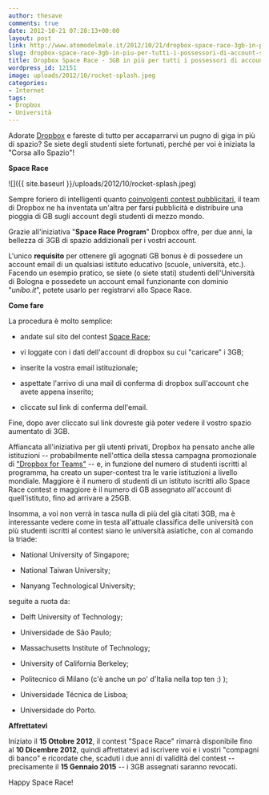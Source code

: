 ```yaml
---
author: thesave
comments: true
date: 2012-10-21 07:28:13+00:00
layout: post
link: http://www.atomodelmale.it/2012/10/21/dropbox-space-race-3gb-in-piu-per-tutti-i-possessori-di-account-scolastici/
slug: dropbox-space-race-3gb-in-piu-per-tutti-i-possessori-di-account-scolastici
title: Dropbox Space Race - 3GB in più per tutti i possessori di account scolastici
wordpress_id: 12151
image: uploads/2012/10/rocket-splash.jpeg
categories:
- Internet
tags:
- Dropbox
- Università
---
```


Adorate [Dropbox](https://www.dropbox.com/) e fareste di tutto per accaparrarvi un pugno di giga in più di spazio? Se siete degli studenti siete fortunati, perché per voi è iniziata la "Corsa allo Spazio"!

**Space Race**

![]({{ site.baseurl }}/uploads/2012/10/rocket-splash.jpeg)

Sempre foriero di intelligenti quanto [coinvolgenti contest pubblicitari](/2011/01/17/dropbox-dropquest-2011-la-guida-per-vincere-1gb-in-piu/), il team di Dropbox ne ha inventata un'altra per farsi pubblicità e distribuire una pioggia di GB sugli account degli studenti di mezzo mondo.

Grazie all'iniziativa "**Space Race Program**" Dropbox offre, per due anni, la bellezza di 3GB di spazio addizionali per i vostri account.

L'unico **requisito** per ottenere gli agognati GB bonus è di possedere un account email di un qualsiasi istituto educativo (scuole, università, etc.). Facendo un esempio pratico, se siete (o siete stati) studenti dell'Università di Bologna e possedete un account email funzionante con dominio "_unibo.it_", potete usarlo per registrarvi allo Space Race.

**Come fare**

La procedura è molto semplice:

	
  * andate sul sito del contest [Space Race](https://www.dropbox.com/spacerace);

	
  * vi loggate con i dati dell'account di dropbox su cui "caricare" i 3GB;

	
  * inserite la vostra email istituzionale;

	
  * aspettate l'arrivo di una mail di conferma di dropbox sull'account che avete appena inserito;

	
  * cliccate sul link di conferma dell'email.

Fine, dopo aver cliccato sul link dovreste già poter vedere il vostro spazio aumentato di 3GB.

Affiancata all'iniziativa per gli utenti privati, Dropbox ha pensato anche alle istituzioni -- probabilmente nell'ottica della stessa campagna promozionale di ["Dropbox for Teams"](https://www.dropbox.com/teams) -- e, in funzione del numero di studenti iscritti al programma, ha creato un super-contest tra le varie istituzioni a livello mondiale. Maggiore è il numero di studenti di un istituto iscritti allo Space Race contest e maggiore è il numero di GB assegnato all'account di quell'istituto, fino ad arrivare a 25GB.

Insomma, a voi non verrà in tasca nulla di più del già citati 3GB, ma è interessante vedere come in testa all'attuale classifica delle università con più studenti iscritti al contest siano le università asiatiche, con al comando la triade:

	
  * National University of Singapore;

	
  * National Taiwan University;

	
  * Nanyang Technological University;

seguite a ruota da:

	
  * Delft University of Technology;

	
  * Universidade de São Paulo;

	
  * Massachusetts Institute of Technology;

	
  * University of California Berkeley;

	
  * Politecnico di Milano (c'è anche un po' d'Italia nella top ten :) );

	
  * Universidade Técnica de Lisboa;

	
  * Universidade do Porto.

**Affrettatevi**

Iniziato il **15 Ottobre 2012**, il contest "Space Race" rimarrà disponibile fino al **10 Dicembre 2012**, quindi affrettatevi ad iscrivere voi e i vostri "compagni di banco" e ricordate che, scaduti i due anni di validità del contest -- precisamente il **15 Gennaio 2015** -- i 3GB assegnati saranno revocati.

Happy Space Race!
